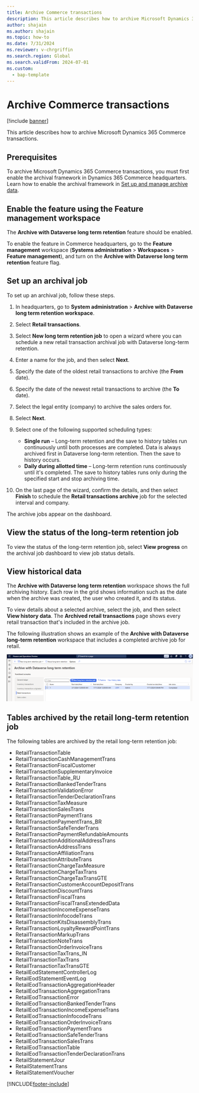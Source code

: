 ```yaml
---
title: Archive Commerce transactions
description: This article describes how to archive Microsoft Dynamics 365 Commerce transactions.
author: shajain
ms.author: shajain
ms.topic: how-to    
ms.date: 7/31/2024
ms.reviewer: v-chrgriffin
ms.search.region: Global
ms.search.validFrom: 2024-07-01
ms.custom: 
  - bap-template
---
```


# Archive Commerce transactions

[!include [banner](includes/banner.md)]

This article describes how to archive Microsoft Dynamics 365 Commerce transactions.

## Prerequisites

To archive Microsoft Dynamics 365 Commerce transactions, you must first enable the archival framework in Dynamics 365 Commerce headquarters. Learn how to enable the archival framework in [Set up and manage archive data](../fin-ops-core/dev-itpro/sysadmin/archive-setup-manage.md).

## Enable the feature using the Feature management workspace

The **Archive with Dataverse long term retention** feature should be enabled.

To enable the feature in Commerce headquarters, go to the **Feature management** workspace (**Systems administration** \> **Workspaces** \> **Feature management**), and turn on the **Archive with Dataverse long term retention** feature flag.

## Set up an archival job

To set up an archival job, follow these steps.

1. In headquarters, go to **System administration** \> **Archive with Dataverse long term retention workspace**.
1. Select **Retail transactions**.
1. Select **New long term retention job** to open a wizard where you can schedule a new retail transaction archival job with Dataverse long-term retention.
1. Enter a name for the job, and then select **Next**.
1. Specify the date of the oldest retail transactions to archive (the **From** date).
1. Specify the date of the newest retail transactions to archive (the **To** date).
1. Select the legal entity (company) to archive the sales orders for.
1. Select **Next**.
1. Select one of the following supported scheduling types:

    - **Single run** – Long-term retention and the save to history tables run continuously until both processes are completed. Data is always archived first in Dataverse long-term retention. Then the save to history occurs.
    - **Daily during allotted time** – Long-term retention runs continuously until it's completed. The save to history tables runs only during the specified start and stop archiving time.

1. On the last page of the wizard, confirm the details, and then select **Finish** to schedule the **Retail transactions archive** job for the selected interval and company.

The archive jobs appear on the dashboard.

## View the status of the long-term retention job

To view the status of the long-term retention job, select **View progress** on the archival job dashboard to view job status details.

## View historical data

The **Archive with Dataverse long term retention** workspace shows the full archiving history. Each row in the grid shows information such as the date when the archive was created, the user who created it, and its status.

To view details about a selected archive, select the job, and then select **View history data**. The **Archived retail transactions** page shows every retail transaction that's included in the archive job. 

The following illustration shows an example of the **Archive with Dataverse long-term retention** workspace that includes a completed archive job for retail.

![Screenshot that shows a completed archive job for retail in the Archive with Dataverse long term retention workspace.](media/Retail_LTR.png)

## Tables archived by the retail long-term retention job

The following tables are archived by the retail long-term retention job:

- RetailTransactionTable
- RetailTransactionCashManagementTrans
- RetailTransactionFiscalCustomer
- RetailTransactionSupplementaryInvoice
- RetailTransactionTable_RU
- RetailTransactionBankedTenderTrans
- RetailTransactionValidationError
- RetailTransactionTenderDeclarationTrans
- RetailTransactionTaxMeasure
- RetailTransactionSalesTrans
- RetailTransactionPaymentTrans
- RetailTransactionPaymentTrans_BR
- RetailTransactionSafeTenderTrans
- RetailTransactionPaymentRefundableAmounts
- RetailTransactionAdditionalAddressTrans
- RetailTransactionAddressTrans
- RetailTransactionAffiliationTrans
- RetailTransactionAttributeTrans
- RetailTransactionChargeTaxMeasure
- RetailTransactionChargeTaxTrans
- RetailTransactionChargeTaxTransGTE
- RetailTransactionCustomerAccountDepositTrans
- RetailTransactionDiscountTrans
- RetailTransactionFiscalTrans
- RetailTransactionFiscalTransExtendedData
- RetailTransactionIncomeExpenseTrans
- RetailTransactionInfocodeTrans
- RetailTransactionKitsDisassemblyTrans
- RetailTransactionLoyaltyRewardPointTrans
- RetailTransactionMarkupTrans
- RetailTransactionNoteTrans
- RetailTransactionOrderInvoiceTrans
- RetailTransactionTaxTrans_IN
- RetailTransactionTaxTrans
- RetailTransactionTaxTransGTE
- RetailEodStatementControllerLog
- RetailEodStatementEventLog
- RetailEodTransactionAggregationHeader
- RetailEodTransactionAggregationTrans
- RetailEodTransactionError
- RetailEodTransactionBankedTenderTrans
- RetailEodTransactionIncomeExpenseTrans
- RetailEodTransactionInfocodeTrans
- RetailEodTransactionOrderInvoiceTrans
- RetailEodTransactionPaymentTrans
- RetailEodTransactionSafeTenderTrans
- RetailEodTransactionSalesTrans
- RetailEodTransactionTable
- RetailEodTransactionTenderDeclarationTrans
- RetailStatementJour
- RetailStatementTrans
- RetailStatementVoucher

[!INCLUDE[footer-include](../includes/footer-banner.md)]
